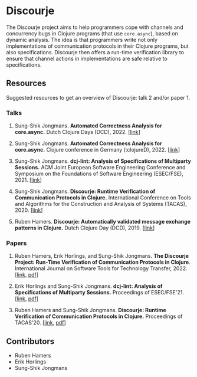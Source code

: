 # Discourje

The Discourje project aims to help programmers cope with channels and concurrency bugs in Clojure programs (that use `core.async`), based on dynamic analysis. The idea is that programmers write not only implementations of communication protocols in their Clojure programs, but also specifications. Discourje then offers a run-time verification library to ensure that channel actions in implementations are safe relative to specifications.

## Resources

Suggested resources to get an overview of Discourje: talk 2 and/or paper 1.

### Talks

1. Sung-Shik Jongmans. **Automated Correctness Analysis for core.async.** Dutch Clojure Days (DCD), 2022. [[link](https://www.youtube.com/watch?v=AB0rLLVej6U)]

2. Sung-Shik Jongmans. **Automated Correctness Analysis for core.async.** Clojure conference in Germany (:clojureD), 2022. [[link](https://www.youtube.com/watch?v=uIcf0rAu5QQ)]

3. Sung-Shik Jongmans. **dcj-lint: Analysis of Specifications of Multiparty Sessions.** ACM Joint European Software Engineering Conference and Symposium on the Foundations of Software Engineering (ESEC/FSE), 2021. [[link](https://www.youtube.com/watch?v=f1MgTrxLKeI)]

4. Sung-Shik Jongmans. **Discourje: Runtime Verification of Communication Protocols in Clojure.** International Conference on Tools and Algorithms for the Construction and Analysis of Systems (TACAS), 2020. [[link](https://www.morressier.com/o/event/6048becc82fa0a0019cb3048/article/604907f51a80aac83ca25d9e)]

5. Ruben Hamers. **Discourje: Automatically validated message exchange patterns in Clojure.** Dutch Clojure Day (DCD), 2019. [[link](https://www.youtube.com/watch?v=Vf6lfrX5caw)]

### Papers

1. Ruben Hamers, Erik Horlings, and Sung-Shik Jongmans. **The Discourje Project: Run-Time Verification of Communication Protocols in Clojure**. International Journal on Software Tools for Technology Transfer, 2022. [[link](https://doi.org/10.1007/s10009-022-00674-y), [pdf](https://sungshik.github.io/papers/sttt24.pdf)]

2. Erik Horlings and Sung-Shik Jongmans. **dcj-lint: Analysis of Specifications of Multiparty Sessions.** Proceedings of ESEC/FSE'21. [[link](https://doi.org/10.1145/3468264.3473127), [pdf](https://sungshik.github.io/papers/esecfse2021.pdf)]

3. Ruben Hamers and Sung-Shik Jongmans. **Discourje: Runtime Verification of Communication Protocols in Clojure.** Proceedings of TACAS'20. [[link](https://doi.org/10.1007/978-3-030-45190-5_15), [pdf](https://sungshik.github.io/papers/tacas2020.pdf)]

## Contributors

- Ruben Hamers
- Erik Horlings
- Sung-Shik Jongmans
